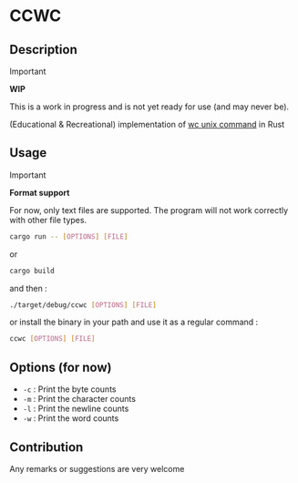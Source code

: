 # CCWC

## Description

> [!IMPORTANT]  
> **WIP**
>
> This is a work in progress and is not yet ready for use (and may never be).

(Educational & Recreational) implementation of [wc unix command](https://fr.wikipedia.org/wiki/Wc_(Unix)) in Rust

## Usage

> [!IMPORTANT]
> **Format support**
> 
> For now, only text files are supported. The program will not work correctly with other file types.

```bash
cargo run -- [OPTIONS] [FILE]
```

or

```bash
cargo build
```

and then :

```bash
./target/debug/ccwc [OPTIONS] [FILE]
```

or install the binary in your path and use it as a regular command :

```bash
ccwc [OPTIONS] [FILE]
```

## Options (for now)

- `-c` : Print the byte counts
- `-m` : Print the character counts
- `-l` : Print the newline counts
- `-w` : Print the word counts

## Contribution

Any remarks or suggestions are very welcome